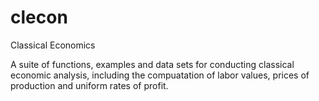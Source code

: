 # clecon
Classical Economics

A suite of functions, examples and data sets for conducting classical economic analysis, including the compuatation of labor values, prices of production and uniform rates of profit.
